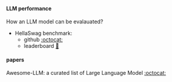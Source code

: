 #### LLM performance 
How an LLM model can be evalauated?
- HellaSwag benchmark:
  - github [:octocat:](https://github.com/rowanz/hellaswag)
  - leaderboard [:crown:](https://rowanzellers.com/hellaswag/)
#### papers
Awesome-LLM: a curated list of Large Language Model [:octocat:](https://github.com/Hannibal046/Awesome-LLM)
